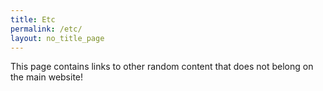 ```yaml
---
title: Etc
permalink: /etc/
layout: no_title_page
---
```

This page contains links to other random content that does not belong on the main website!
